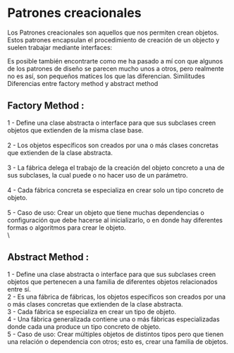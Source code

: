 # Patrones creacionales

Los Patrones creacionales son aquellos que nos permiten crean objetos. Estos patrones encapsulan el procedimiento de creación de un objecto y suelen trabajar mediante interfaces:

Es posible también encontrarte como me ha pasado a mí con que algunos de los patrones de diseño se parecen mucho unos a otros, pero realmente no es así, son pequeños matices los que las diferencian.
Similitudes
Diferencias entre factory method y abstract method

## Factory Method :

1 - Define una clase abstracta o interface para que sus subclases creen objetos que extienden de la misma clase base.\
\
2 - Los objetos específicos son creados por una o más clases concretas que extienden de la clase abstracta. \
\
3 - La fábrica delega el trabajo de la creación del objeto concreto a una de sus subclases, la cual puede o no hacer uso de un parámetro. \
\
4 - Cada fábrica concreta se especializa en crear solo un tipo concreto de objeto. \
\
5 - Caso de uso: Crear un objeto que tiene muchas dependencias o configuración que debe hacerse al inicializarlo, o en donde hay diferentes formas o algoritmos para crear le objeto.\
\

## Abstract Method :

1 - Define una clase abstracta o interface para que sus subclases creen objetos que pertenecen a una familia de diferentes objetos relacionados entre sí. \
2 - Es una fábrica de fábricas, los objetos específicos son creados por una o más clases concretas que extienden de la clase abstracta. \
3 - Cada fábrica se especializa en crear un tipo de objeto. \
4 - Una fábrica generalizada contiene una o más fábricas especializadas donde cada una produce un tipo concreto de objeto. \
5 - Caso de uso: Crear múltiples objetos de distintos tipos pero que tienen una relación o dependencia con otros; esto es, crear una familia de objetos. 


